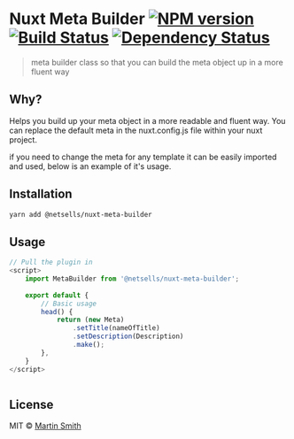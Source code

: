 # Nuxt Meta Builder [![NPM version][npm-image]][npm-url] [![Build Status][travis-image]][travis-url] [![Dependency Status][daviddm-image]][daviddm-url]
> meta builder class so that you can build the meta object up in a more fluent way

## Why?

Helps you build up your meta object in a more readable and fluent way.
You can replace the default meta in the nuxt.config.js file within your nuxt project. 

if you need to change the meta for any template it can be easily imported and used, below is an example of it's usage.


## Installation

```sh
yarn add @netsells/nuxt-meta-builder
```

## Usage

```js
// Pull the plugin in
<script>
    import MetaBuilder from '@netsells/nuxt-meta-builder';
    
    export default {
        // Basic usage
        head() {
            return (new Meta)
                .setTitle(nameOfTitle)
                .setDescription(Description)
                .make();
        },       
    }
</script>
```

```js

```
## License

MIT © [Martin Smith]()


[npm-image]: https://badge.fury.io/js/packages.svg
[npm-url]: https://npmjs.org/package/packages
[travis-image]: https://travis-ci.org/martin91s/packages.svg?branch=master
[travis-url]: https://travis-ci.org/martin91s/packages
[daviddm-image]: https://david-dm.org/martin91s/packages.svg?theme=shields.io
[daviddm-url]: https://david-dm.org/martin91s/packages
